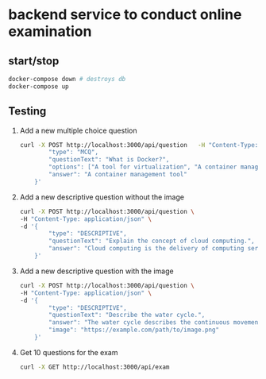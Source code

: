 # backend service to conduct online examination

## start/stop

```sh
docker-compose down # destroys db
docker-compose up
```

## Testing

1. Add a new multiple choice question

    ```sh
    curl -X POST http://localhost:3000/api/question   -H "Content-Type: application/json"   -d '{
            "type": "MCQ",
            "questionText": "What is Docker?",
            "options": ["A tool for virtualization", "A container management tool", "A database"],
            "answer": "A container management tool"
        }'
    ```

2. Add a new descriptive question without the image

    ```sh
    curl -X POST http://localhost:3000/api/question \
    -H "Content-Type: application/json" \
    -d '{
            "type": "DESCRIPTIVE",
            "questionText": "Explain the concept of cloud computing.",
            "answer": "Cloud computing is the delivery of computing services over the internet."
        }'
    ```

3. Add a new descriptive question with the image

    ```sh
    curl -X POST http://localhost:3000/api/question \
    -H "Content-Type: application/json" \
    -d '{
            "type": "DESCRIPTIVE",
            "questionText": "Describe the water cycle.",
            "answer": "The water cycle describes the continuous movement of water on, above, and below the surface of the Earth.",
            "image": "https://example.com/path/to/image.png"
        }'
    ```

1. Get 10 questions for the exam

    ```sh
    curl -X GET http://localhost:3000/api/exam
    ```
